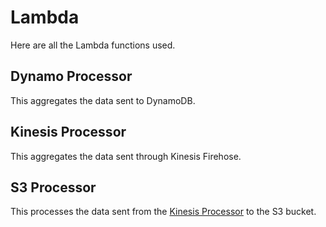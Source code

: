 # Lambda

Here are all the Lambda functions used.

## Dynamo Processor
This aggregates the data sent to DynamoDB.

## Kinesis Processor
This aggregates the data sent through Kinesis Firehose. 

## S3 Processor
This processes the data sent from the [Kinesis Processor](#kinesis_processor) to the S3 bucket.